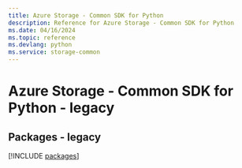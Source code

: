 ```yaml
---
title: Azure Storage - Common SDK for Python
description: Reference for Azure Storage - Common SDK for Python
ms.date: 04/16/2024
ms.topic: reference
ms.devlang: python
ms.service: storage-common
---
```

# Azure Storage - Common SDK for Python - legacy
## Packages - legacy
[!INCLUDE [packages](storage---common-index.md)]